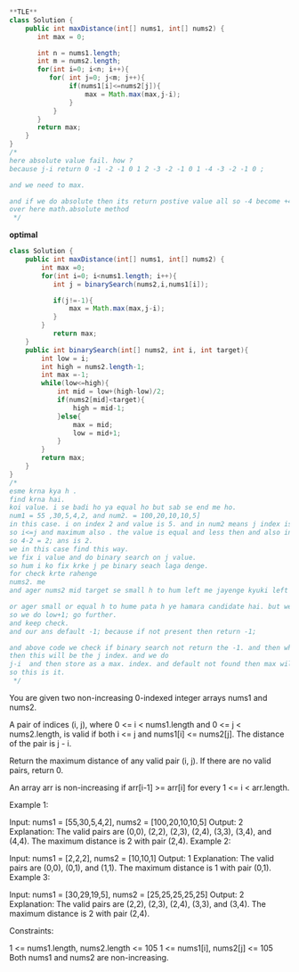 ```java
**TLE**
class Solution {
    public int maxDistance(int[] nums1, int[] nums2) {
       int max = 0;

       int n = nums1.length;
       int m = nums2.length;
       for(int i=0; i<n; i++){
          for( int j=0; j<m; j++){
               if(nums1[i]<=nums2[j]){
                   max = Math.max(max,j-i);
               }
           }
       }
       return max;
    }
}
/*
here absolute value fail. how ?
because j-i return 0 -1 -2 -1 0 1 2 -3 -2 -1 0 1 -4 -3 -2 -1 0 ;

and we need to max. 

and if we do absolute then its return postive value all so -4 become +4. and its wrong. so we don't use
over here math.absolute method 
 */

```

**optimal**

```java
class Solution {
    public int maxDistance(int[] nums1, int[] nums2) {
        int max =0;
        for(int i=0; i<nums1.length; i++){
           int j = binarySearch(nums2,i,nums1[i]);

           if(j!=-1){
               max = Math.max(max,j-i);
           }
        }
           return max;
    }
    public int binarySearch(int[] nums2, int i, int target){
        int low = i;
        int high = nums2.length-1;
        int max =-1;
        while(low<=high){
            int mid = low+(high-low)/2;
            if(nums2[mid]<target){
                high = mid-1;
            }else{
                max = mid;
                low = mid+1;
            }
        }
        return max;
    }
}
/*
esme krna kya h .
find krna hai.
koi value. i se badi ho ya equal ho but sab se end me ho.
num1 = 55 ,30,5,4,2, and num2. = 100,20,10,10,5]
in this case. i on index 2 and value is 5. and in num2 means j index is 4. and value is 5. 
so i<=j and maximum also . the value is equal and less then and also index is different. bcz index is i less and j is greater index. we need to return the distance so j-i so j is 4. and i 2. index.
so 4-2 = 2; ans is 2.
we in this case find this way.
we fix i value and do binary search on j value.
so hum i ko fix krke j pe binary seach laga denge.
for check krte rahenge
nums2. me
and ager nums2 mid target se small h to hum left me jayenge kyuki left me hi increasing value hai.

or ager small or equal h to hume pata h ye hamara candidate hai. but we need to better then max.
so we do low+1; go further.
and keep check.
and our ans default -1; because if not present then return -1;

and above code we check if binary search not return the -1. and then what he return without -1;
then this will be the j index. and we do 
j-i  and then store as a max. index. and default not found then max will be 0; 
so this is it.
 */
```


You are given two non-increasing 0-indexed integer arrays nums1​​​​​​ and nums2​​​​​​.

A pair of indices (i, j), where 0 <= i < nums1.length and 0 <= j < nums2.length, is valid if both i <= j and nums1[i] <= nums2[j]. The distance of the pair is j - i​​​​.

Return the maximum distance of any valid pair (i, j). If there are no valid pairs, return 0.

An array arr is non-increasing if arr[i-1] >= arr[i] for every 1 <= i < arr.length.

 

Example 1:

Input: nums1 = [55,30,5,4,2], nums2 = [100,20,10,10,5]
Output: 2
Explanation: The valid pairs are (0,0), (2,2), (2,3), (2,4), (3,3), (3,4), and (4,4).
The maximum distance is 2 with pair (2,4).
Example 2:

Input: nums1 = [2,2,2], nums2 = [10,10,1]
Output: 1
Explanation: The valid pairs are (0,0), (0,1), and (1,1).
The maximum distance is 1 with pair (0,1).
Example 3:

Input: nums1 = [30,29,19,5], nums2 = [25,25,25,25,25]
Output: 2
Explanation: The valid pairs are (2,2), (2,3), (2,4), (3,3), and (3,4).
The maximum distance is 2 with pair (2,4).
 

Constraints:

1 <= nums1.length, nums2.length <= 105
1 <= nums1[i], nums2[j] <= 105
Both nums1 and nums2 are non-increasing.